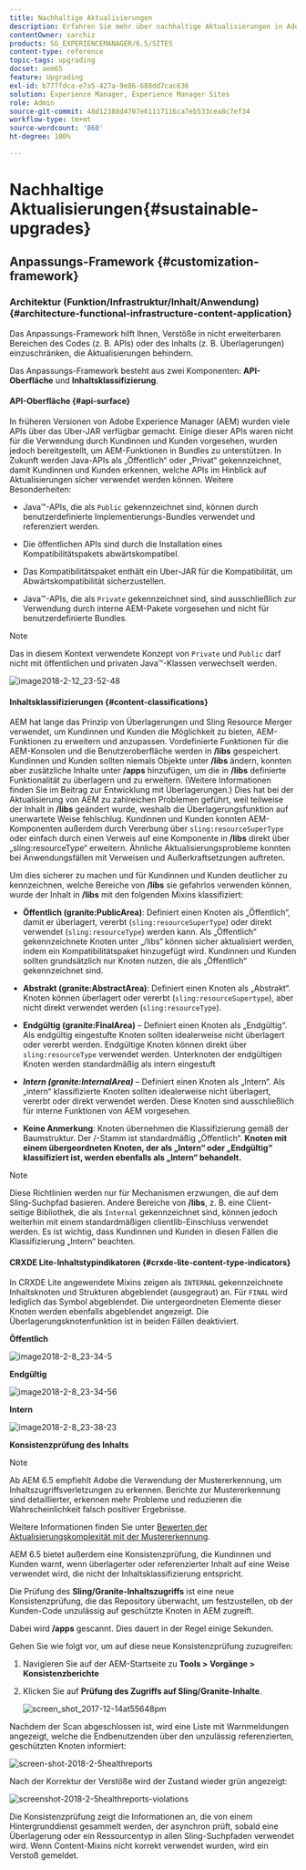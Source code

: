 ```yaml
---
title: Nachhaltige Aktualisierungen
description: Erfahren Sie mehr über nachhaltige Aktualisierungen in Adobe Experience Manager 6.4.
contentOwner: sarchiz
products: SG_EXPERIENCEMANAGER/6.5/SITES
content-type: reference
topic-tags: upgrading
docset: aem65
feature: Upgrading
exl-id: b777fdca-e7a5-427a-9e86-688dd7cac636
solution: Experience Manager, Experience Manager Sites
role: Admin
source-git-commit: 48d12388d4707e61117116ca7eb533cea8c7ef34
workflow-type: tm+mt
source-wordcount: '860'
ht-degree: 100%

---
```


# Nachhaltige Aktualisierungen{#sustainable-upgrades}

## Anpassungs-Framework {#customization-framework}

### Architektur (Funktion/Infrastruktur/Inhalt/Anwendung)  {#architecture-functional-infrastructure-content-application}

Das Anpassungs-Framework hilft Ihnen, Verstöße in nicht erweiterbaren Bereichen des Codes (z. B. APIs) oder des Inhalts (z. B. Überlagerungen) einzuschränken, die Aktualisierungen behindern.

Das Anpassungs-Framework besteht aus zwei Komponenten: **API-Oberfläche** und **Inhaltsklassifizierung**.

#### API-Oberfläche {#api-surface}

In früheren Versionen von Adobe Experience Manager (AEM) wurden viele APIs über das Uber-JAR verfügbar gemacht. Einige dieser APIs waren nicht für die Verwendung durch Kundinnen und Kunden vorgesehen, wurden jedoch bereitgestellt, um AEM-Funktionen in Bundles zu unterstützen. In Zukunft werden Java-APIs als „Öffentlich“ oder „Privat“ gekennzeichnet, damit Kundinnen und Kunden erkennen, welche APIs im Hinblick auf Aktualisierungen sicher verwendet werden können. Weitere Besonderheiten:

* Java™-APIs, die als `Public` gekennzeichnet sind, können durch benutzerdefinierte Implementierungs-Bundles verwendet und referenziert werden.

* Die öffentlichen APIs sind durch die Installation eines Kompatibilitätspakets abwärtskompatibel.
* Das Kompatibilitätspaket enthält ein Uber-JAR für die Kompatibilität, um Abwärtskompatibilität sicherzustellen.
* Java™-APIs, die als `Private` gekennzeichnet sind, sind ausschließlich zur Verwendung durch interne AEM-Pakete vorgesehen und nicht für benutzerdefinierte Bundles.

>[!NOTE]
>
>Das in diesem Kontext verwendete Konzept von `Private` und `Public` darf nicht mit öffentlichen und privaten Java™-Klassen verwechselt werden.

![image2018-2-12_23-52-48](assets/image2018-2-12_23-52-48.png)

#### Inhaltsklassifizierungen {#content-classifications}

AEM hat lange das Prinzip von Überlagerungen und Sling Resource Merger verwendet, um Kundinnen und Kunden die Möglichkeit zu bieten, AEM-Funktionen zu erweitern und anzupassen. Vordefinierte Funktionen für die AEM-Konsolen und die Benutzeroberfläche werden in **/libs** gespeichert. Kundinnen und Kunden sollten niemals Objekte unter **/libs** ändern, konnten aber zusätzliche Inhalte unter **/apps** hinzufügen, um die in **/libs** definierte Funktionalität zu überlagern und zu erweitern. (Weitere Informationen finden Sie im Beitrag zur Entwicklung mit Überlagerungen.) Dies hat bei der Aktualisierung von AEM zu zahlreichen Problemen geführt, weil teilweise der Inhalt in **/libs** geändert wurde, weshalb die Überlagerungsfunktion auf unerwartete Weise fehlschlug. Kundinnen und Kunden konnten AEM-Komponenten außerdem durch Vererbung über `sling:resourceSuperType` oder einfach durch einen Verweis auf eine Komponente in **/libs** direkt über „sling:resourceType“ erweitern. Ähnliche Aktualisierungsprobleme konnten bei Anwendungsfällen mit Verweisen und Außerkraftsetzungen auftreten.

Um dies sicherer zu machen und für Kundinnen und Kunden deutlicher zu kennzeichnen, welche Bereiche von **/libs** sie gefahrlos verwenden können, wurde der Inhalt in **/libs** mit den folgenden Mixins klassifiziert:

* **Öffentlich (granite:PublicArea)**: Definiert einen Knoten als „Öffentlich“, damit er überlagert, vererbt (`sling:resourceSuperType`) oder direkt verwendet (`sling:resourceType`) werden kann. Als „Öffentlich“ gekennzeichnete Knoten unter „/libs“ können sicher aktualisiert werden, indem ein Kompatibilitätspaket hinzugefügt wird. Kundinnen und Kunden sollten grundsätzlich nur Knoten nutzen, die als „Öffentlich“ gekennzeichnet sind. 

* **Abstrakt (granite:AbstractArea)**: Definiert einen Knoten als „Abstrakt“. Knoten können überlagert oder vererbt (`sling:resourceSupertype`), aber nicht direkt verwendet werden (`sling:resourceType`).

* **Endgültig (granite:FinalArea)** – Definiert einen Knoten als „Endgültig“. Als endgültig eingestufte Knoten sollten idealerweise nicht überlagert oder vererbt werden. Endgültige Knoten können direkt über `sling:resourceType` verwendet werden. Unterknoten der endgültigen Knoten werden standardmäßig als intern eingestuft

* ***Intern (granite:InternalArea)*** – Definiert einen Knoten als „Intern“. Als „intern“ klassifizierte Knoten sollten idealerweise nicht überlagert, vererbt oder direkt verwendet werden. Diese Knoten sind ausschließlich für interne Funktionen von AEM vorgesehen.

* **Keine Anmerkung**: Knoten übernehmen die Klassifizierung gemäß der Baumstruktur. Der /-Stamm ist standardmäßig „Öffentlich“. **Knoten mit einem übergeordneten Knoten, der als „Intern“ oder „Endgültig“ klassifiziert ist, werden ebenfalls als „Intern“ behandelt.**

>[!NOTE]
>
>Diese Richtlinien werden nur für Mechanismen erzwungen, die auf dem Sling-Suchpfad basieren. Andere Bereiche von **/libs**, z. B. eine Client-seitige Bibliothek, die als `Internal` gekennzeichnet sind, können jedoch weiterhin mit einem standardmäßigen clientlib-Einschluss verwendet werden. Es ist wichtig, dass Kundinnen und Kunden in diesen Fällen die Klassifizierung „Intern“ beachten.

#### CRXDE Lite-Inhaltstypindikatoren {#crxde-lite-content-type-indicators}

In CRXDE Lite angewendete Mixins zeigen als `INTERNAL` gekennzeichnete Inhaltsknoten und Strukturen abgeblendet (ausgegraut) an. Für `FINAL` wird lediglich das Symbol abgeblendet. Die untergeordneten Elemente dieser Knoten werden ebenfalls abgeblendet angezeigt. Die Überlagerungsknotenfunktion ist in beiden Fällen deaktiviert.

**Öffentlich**

![image2018-2-8_23-34-5](assets/image2018-2-8_23-34-5.png)

**Endgültig** 

![image2018-2-8_23-34-56](assets/image2018-2-8_23-34-56.png)

**Intern**

![image2018-2-8_23-38-23](assets/image2018-2-8_23-38-23.png)

**Konsistenzprüfung des Inhalts**

>[!NOTE]
>
>Ab AEM 6.5 empfiehlt Adobe die Verwendung der Mustererkennung, um Inhaltszugriffsverletzungen zu erkennen. Berichte zur Mustererkennung sind detaillierter, erkennen mehr Probleme und reduzieren die Wahrscheinlichkeit falsch positiver Ergebnisse.
>
>Weitere Informationen finden Sie unter [Bewerten der Aktualisierungskomplexität mit der Mustererkennung](/help/sites-deploying/pattern-detector.md).

AEM 6.5 bietet außerdem eine Konsistenzprüfung, die Kundinnen und Kunden warnt, wenn überlagerter oder referenzierter Inhalt auf eine Weise verwendet wird, die nicht der Inhaltsklassifizierung entspricht.

Die Prüfung des **Sling/Granite-Inhaltszugriffs** ist eine neue Konsistenzprüfung, die das Repository überwacht, um festzustellen, ob der Kunden-Code unzulässig auf geschützte Knoten in AEM zugreift.

Dabei wird **/apps** gescannt. Dies dauert in der Regel einige Sekunden.

Gehen Sie wie folgt vor, um auf diese neue Konsistenzprüfung zuzugreifen:

1. Navigieren Sie auf der AEM-Startseite zu **Tools > Vorgänge > Konsistenzberichte**
1. Klicken Sie auf **Prüfung des Zugriffs auf Sling/Granite-Inhalte**.

   ![screen_shot_2017-12-14at55648pm](assets/screen_shot_2017-12-14at55648pm.png)

Nachdem der Scan abgeschlossen ist, wird eine Liste mit Warnmeldungen angezeigt, welche die Endbenutzenden über den unzulässig referenzierten, geschützten Knoten informiert:

![screen-shot-2018-2-5healthreports](assets/screenshot-2018-2-5healthreports.png)

Nach der Korrektur der Verstöße wird der Zustand wieder grün angezeigt:

![screenshot-2018-2-5healthreports-violations](assets/screenshot-2018-2-5healthreports-violations.png)

Die Konsistenzprüfung zeigt die Informationen an, die von einem Hintergrunddienst gesammelt werden, der asynchron prüft, sobald eine Überlagerung oder ein Ressourcentyp in allen Sling-Suchpfaden verwendet wird. Wenn Content-Mixins nicht korrekt verwendet wurden, wird ein Verstoß gemeldet.
